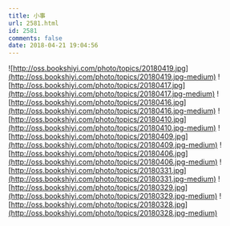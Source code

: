 ```yaml
---
title: 小事
url: 2581.html
id: 2581
comments: false
date: 2018-04-21 19:04:56
---
```


![http://oss.bookshiyi.com/photo/topics/20180419.jpg](http://oss.bookshiyi.com/photo/topics/20180419.jpg-medium) ![http://oss.bookshiyi.com/photo/topics/20180417.jpg](http://oss.bookshiyi.com/photo/topics/20180417.jpg-medium) ![http://oss.bookshiyi.com/photo/topics/20180416.jpg](http://oss.bookshiyi.com/photo/topics/20180416.jpg-medium) ![http://oss.bookshiyi.com/photo/topics/20180410.jpg](http://oss.bookshiyi.com/photo/topics/20180410.jpg-medium) ![http://oss.bookshiyi.com/photo/topics/20180409.jpg](http://oss.bookshiyi.com/photo/topics/20180409.jpg-medium) ![http://oss.bookshiyi.com/photo/topics/20180406.jpg](http://oss.bookshiyi.com/photo/topics/20180406.jpg-medium) ![http://oss.bookshiyi.com/photo/topics/20180331.jpg](http://oss.bookshiyi.com/photo/topics/20180331.jpg-medium) ![http://oss.bookshiyi.com/photo/topics/20180329.jpg](http://oss.bookshiyi.com/photo/topics/20180329.jpg-medium) ![http://oss.bookshiyi.com/photo/topics/20180328.jpg](http://oss.bookshiyi.com/photo/topics/20180328.jpg-medium)
